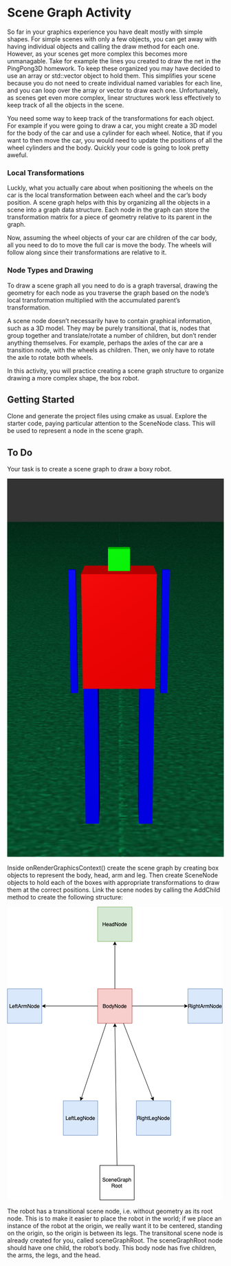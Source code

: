 # Scene Graph Activity

So far in your graphics experience you have dealt mostly with simple shapes. For simple scenes with only a few objects, you can get away with having individual objects and calling the draw method for each one. However, as your scenes get more complex this becomes more unmanagable. Take for example the lines you created to draw the net in the PingPong3D homework. To keep these organized you may have decided to use an array or std::vector object to hold them. This simplifies your scene because you do not need to create individual named variables for each line, and you can loop over the array or vector to draw each one. Unfortunately, as scenes get even more complex, linear structures work less effectively to keep track of all the objects in the scene.

You need some way to keep track of the transformations for each object. For example if you were going to draw a car, you might create a 3D model for the body of the car and use a cylinder for each wheel. Notice, that if you want to then move the car, you would need to update the positions of all the wheel cylinders and the body. Quickly your code is going to look pretty aweful.

### Local Transformations

Luckly, what you actually care about when positioning the wheels on the car is the local transformation between each wheel and the car’s body position. A scene graph helps with this by organizing all the objects in a scene into a graph data structure. Each node in the graph can store the transformation matrix for a piece of geometry relative to its parent in the graph.

Now, assuming the wheel objects of your car are children of the car body, all you need to do to move the full car is move the body. The wheels will follow along since their transformations are relative to it.

### Node Types and Drawing

To draw a scene graph all you need to do is a graph traversal, drawing the geometry for each node as you traverse the graph based on the node’s local transformation multiplied with the accumulated parent’s transformation.

A scene node doesn’t necessarily have to contain graphical information, such as a 3D model. They may be purely transitional, that is, nodes that group together and translate/rotate a number of children, but don’t render anything themselves. For example, perhaps the axles of the car are a transition node, with the wheels as children. Then, we only have to rotate the axle to rotate both wheels.

In this activity, you will practice creating a scene graph structure to organize drawing a more complex shape, the box robot.

## Getting Started

Clone and generate the project files using cmake as usual. Explore the starter code, paying particular attention to the SceneNode class. This will be used to represent a node in the scene graph.

## To Do

Your task is to create a scene graph to draw a boxy robot.

![box robot](./images/box-robot.png)

Inside onRenderGraphicsContext() create the scene graph by creating box objects to represent the body, head, arm and leg. Then create SceneNode objects to hold each of the boxes with appropriate transformations to draw them at the correct positions. Link the scene nodes by calling the AddChild method to create the following structure:

![robot scene graph](./images/scene-graph.png)

The robot has a transitional scene node, i.e. without geometry as its root node. This is to make it easier to place the robot in the world; if we place an instance of the robot at the origin, we really want it to be centered, standing on the origin, so the origin is between its legs. The transitonal scene node is already created for you, called sceneGraphRoot. The sceneGraphRoot node should have one child, the robot’s body. This body node has five children, the arms, the legs, and the head.
